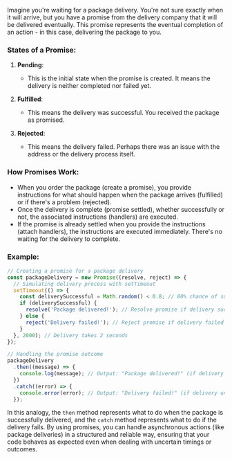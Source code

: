 Imagine you're waiting for a package delivery. You're not sure exactly when it will arrive, but you have a promise from the delivery company that it will be delivered eventually. This promise represents the eventual completion of an action - in this case, delivering the package to you.

### States of a Promise:

1. **Pending**: 
   - This is the initial state when the promise is created. It means the delivery is neither completed nor failed yet.

2. **Fulfilled**: 
   - This means the delivery was successful. You received the package as promised.

3. **Rejected**: 
   - This means the delivery failed. Perhaps there was an issue with the address or the delivery process itself.

### How Promises Work:

- When you order the package (create a promise), you provide instructions for what should happen when the package arrives (fulfilled) or if there's a problem (rejected).
- Once the delivery is complete (promise settled), whether successfully or not, the associated instructions (handlers) are executed.
- If the promise is already settled when you provide the instructions (attach handlers), the instructions are executed immediately. There's no waiting for the delivery to complete.
  
### Example:

```javascript
// Creating a promise for a package delivery
const packageDelivery = new Promise((resolve, reject) => {
  // Simulating delivery process with setTimeout
  setTimeout(() => {
    const deliverySuccessful = Math.random() < 0.8; // 80% chance of success
    if (deliverySuccessful) {
      resolve('Package delivered!'); // Resolve promise if delivery successful
    } else {
      reject('Delivery failed!'); // Reject promise if delivery failed
    }
  }, 2000); // Delivery takes 2 seconds
});

// Handling the promise outcome
packageDelivery
  .then((message) => {
    console.log(message); // Output: "Package delivered!" (if delivery successful)
  })
  .catch((error) => {
    console.error(error); // Output: "Delivery failed!" (if delivery unsuccessful)
  });
```

In this analogy, the `then` method represents what to do when the package is successfully delivered, and the `catch` method represents what to do if the delivery fails. By using promises, you can handle asynchronous actions (like package deliveries) in a structured and reliable way, ensuring that your code behaves as expected even when dealing with uncertain timings or outcomes.